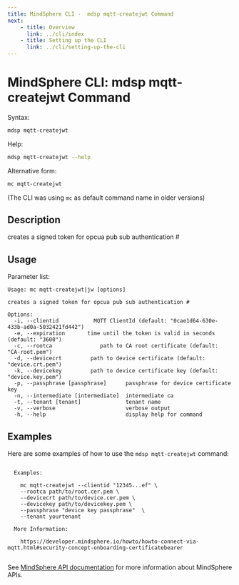 ```yaml
---
title: MindSphere CLI -  mdsp mqtt-createjwt Command
next:
    - title: Overview
      link: ../cli/index
    - title: Setting up the CLI
      link: ../cli/setting-up-the-cli
---
```


# MindSphere CLI: mdsp mqtt-createjwt Command

Syntax:

```bash
mdsp mqtt-createjwt
```

Help:

```bash
mdsp mqtt-createjwt --help
```

Alternative form:

```bash
mc mqtt-createjwt
```

(The CLI was using `mc` as default command name in older versions)

## Description

creates a signed token for opcua pub sub authentication #

## Usage

Parameter list:

```text
Usage: mc mqtt-createjwt|jw [options]

creates a signed token for opcua pub sub authentication #

Options:
  -i, --clientid           MQTT ClientId (default: "0cae1d64-630e-433b-ad0a-5032421fd442")
  -e, --expiration       time until the token is valid in seconds (default: "3600")
  -c, --rootca               path to CA root certificate (default: "CA-root.pem")
  -d, --devicecrt         path to device certificate (default: "device.crt.pem")
  -k, --devicekey         path to device certificate key (default: "device.key.pem")
  -p, --passphrase [passphrase]      passphrase for device certificate key
  -n, --intermediate [intermediate]  intermediate ca
  -t, --tenant [tenant]              tenant name
  -v, --verbose                      verbose output
  -h, --help                         display help for command

```

## Examples

Here are some examples of how to use the `mdsp mqtt-createjwt` command:

```text

  Examples:

    mc mqtt-createjwt --clientid "12345...ef" \
    --rootca path/to/root.cer.pem \
    --devicecrt path/to/device.cer.pem \
    --devicekey path/to/devicekey.pem \
    --passphrase "device key passphrase"  \
    --tenant yourtenant

  More Information: 

    https://developer.mindsphere.io/howto/howto-connect-via-mqtt.html#security-concept-onboarding-certificatebearer


```

See [MindSphere API documentation](https://documentation.mindsphere.io/MindSphere/apis/index.html) for more information about MindSphere APIs.